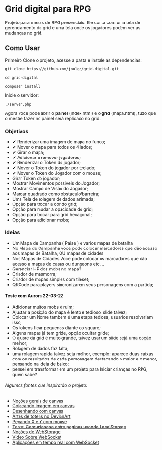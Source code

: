 # Grid digital para RPG
Projeto para mesas de RPG presenciais. Ele conta com uma tela de gerenciamento do grid e uma tela onde os jogadores podem ver as mudanças no grid.

## Como Usar

Primeiro Clone o projeto, acesse a pasta e instale as dependencias:

```
git clone https://github.com/joulgs/grid-digital.git

cd grid-digital

composer install
```

Inicie o servidor:

```
./server.php
```

Agora voce pode abrir o **painel** (index.html) e o **grid** (mapa.html), tudo que o mestre fazer no painel será replicado no grid.

### Objetivos
- ✔ Renderizar uma imagem de mapa no fundo;
- ✔ Mover o mapa para todos os 4 lados;
- ✔ Girar o mapa;
- ✔ Adicionar e remover jogadores;
- ✔ Renderizar o Token do jogador;
- ✔ Mover o Token do jogador por teclado;
- ✔ Mover o Token do Jogador com o mouse;
- Girar Token do jogador;
- Mostrar Movimentos possiveis do Jogador;
- Mostrar Campo de Visão do Jogador;
- Marcar quadrado como obstaculo/barreira;
- Uma Tela de rolagem de dados animada;
- Opção para trocar a cor do grid;
- Opção para mudar a opacidade do grid;
- Opção para trocar para grid hexagonal;
- Opção para adicionar mobs;

### Ideias
- Um Mapa de Campanha ( Paise ) e varios mapas de batalha
- No Mapa de Campanha voce pode colocar marcadores que dão acesso aos mapas de Batalha, OU mapas de cidades
- Nos Mapas de Cidades Voce pode colocar os marcadores que dão acesso a mapas de casas ou dungeons etc....
- Gerenciar HP dos mobs no mapa?
- Criador de masmorra;
- Criador de mapas simples com tileset;
- QRCode para players sincronizarem seus personagens com a partida;

#### Teste com Aurora 22-03-22
- Adicionar muitos mobs é ruim;
- Ajustar a posição do mapa é lento e tedioso, slide talvez;
- Colocar um Nome tambem é uma etapa tediosa, usuarios resolveriam isso;
- Os tokens ficar pequenos diante do square;
- Alguns mapas já tem gride, opção ocultar gride;
- O ajuste da grid é muito grande, talvez usar um slide sejá uma opção melhor;
- Rolagem de dados faz falta;
- uma rolagem rapida talvez seja melhor, exemplo: aparece duas caixas com os resultados de cada personagem destacando o maior e o menor, pensando na ideia de baixo;
- pensei em transformar em um projeto para Iniciar crianças no RPG, quem sabe?

###### Algumas fontes que inspirarão o projeto:
 - [Noções gerais de canvas](https://diveintohtml5.com.br/canvas.html)
 - [Colocando imagem em canvas](https://stackoverflow.com/questions/14012768/html5-canvas-background-image)
 - [Desenhando com canvas](https://developer.mozilla.org/pt-BR/docs/Web/API/Canvas_API/Tutorial/Drawing_shapes)
 - [Artes de totens no DevianArt](https://www.deviantart.com/ktechnicolour/art/Kian-Roll-20-Token-545614962)
 - [Pegando X e Y com mouse](https://pt.stackoverflow.com/questions/300375/como-obter-x-e-y-do-clique-em-canvas)
 - [Teste: Comunicaçao entre paginas usando LocalStorage](https://pt.stackoverflow.com/questions/83866/comunica%C3%A7%C3%A3o-entre-p%C3%A1ginas-via-javascript)
 - [Noções de WebStorage](https://developer.mozilla.org/pt-BR/docs/Web/API/Web_Storage_API/Using_the_Web_Storage_API)
 - [Video Sobre WebSocket](https://www.youtube.com/watch?v=zDfM0KQ5V8o)
 - [Aplicações em tempo real com WebSocket](https://www.treinaweb.com.br/blog/aplicacoes-em-tempo-real-com-php-usando-websockets/)
